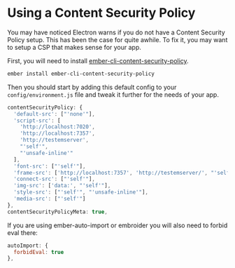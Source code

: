 # Using a Content Security Policy

You may have noticed Electron warns if you do not have a Content Security Policy setup.
This has been the case for quite awhile. To fix it, you may want to setup a CSP that
makes sense for your app.

First, you will need to install [ember-cli-content-security-policy](https://github.com/rwjblue/ember-cli-content-security-policy).

```bash
ember install ember-cli-content-security-policy
```

Then you should start by adding this default config to your `config/environment.js` file
and tweak it further for the needs of your app.

```js
contentSecurityPolicy: {
  'default-src': ["'none'"],
  'script-src': [
    'http://localhost:7020',
    'http://localhost:7357',
    'http://testemserver',
    "'self'",
    "'unsafe-inline'"
  ],
  'font-src': ["'self'"],
  'frame-src': ['http://localhost:7357', 'http://testemserver/', "'self'"],
  'connect-src': ["'self'"],
  'img-src': ['data:', "'self'"],
  'style-src': ["'self'", "'unsafe-inline'"],
  'media-src': ["'self'"]
},
contentSecurityPolicyMeta: true,
```

If you are using ember-auto-import or embroider you will also need to forbid eval there:

```js
autoImport: {
  forbidEval: true
},
```